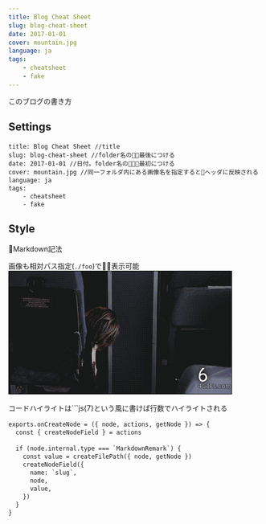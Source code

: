 ```yaml
---
title: Blog Cheat Sheet
slug: blog-cheat-sheet
date: 2017-01-01
cover: mountain.jpg
language: ja
tags:
    - cheatsheet
    - fake
---
```


このブログの書き方

## Settings

```
title: Blog Cheat Sheet //title
slug: blog-cheat-sheet //folder名の最後につける
date: 2017-01-01 //日付。folder名の最初につける
cover: mountain.jpg //同一フォルダ内にある画像名を指定するとヘッダに反映される
language: ja
tags:
    - cheatsheet
    - fake
```

## Style

Markdown記法

画像も相対パス指定(`./foo`)で表示可能
![gif](./git-push-force.gif)

コードハイライトは\`\`\`js{7}という風に書けば行数でハイライトされる
```js{7}
exports.onCreateNode = ({ node, actions, getNode }) => {
  const { createNodeField } = actions

  if (node.internal.type === `MarkdownRemark`) {
    const value = createFilePath({ node, getNode })
    createNodeField({
      name: `slug`,
      node,
      value,
    })
  }
}
```